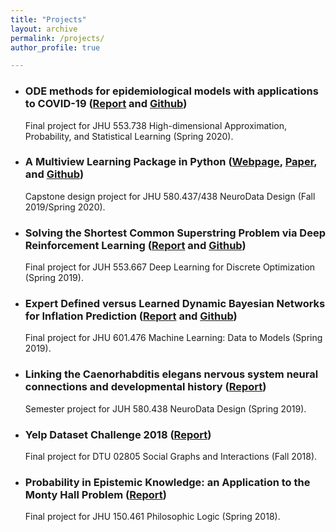 ```yaml
---
title: "Projects"
layout: archive
permalink: /projects/
author_profile: true

---
```


* ### ODE methods for epidemiological models with applications to COVID-19 ([Report](https://github.com/rflperry/553.738_final/blob/master/553_738_Final_Project.pdf) and [Github](https://github.com/rflperry/553.738_final))

   Final project for JHU 553.738 High-dimensional Approximation, Probability, and Statistical Learning (Spring 2020).

* ### A Multiview Learning Package in Python ([Webpage](https://mvlearn.github.io/index.html), [Paper](https://arxiv.org/abs/2005.11890), and [Github](https://github.com/NeuroDataDesign/multiview))

   Capstone design project for JHU 580.437/438 NeuroData Design (Fall 2019/Spring 2020).

* ### Solving the Shortest Common Superstring Problem via Deep Reinforcement Learning ([Report](/files/dldo_scsp_6-18.pdf) and [Github](https://github.com/rflperry/dl-scsp))

  Final project for JUH 553.667 Deep Learning for Discrete Optimization (Spring 2019).
  
* ### Expert Defined versus Learned Dynamic Bayesian Networks for Inflation Prediction ([Report](/files/rperry27_PGM_Final_Project.pdf) and [Github](https://github.com/rflperry/pgm_final))

  Final project for JHU 601.476 Machine Learning: Data to Models (Spring 2019).

* ### Linking the Caenorhabditis elegans nervous system neural connections and developmental history ([Report](/files/C__elegans_lineages.pdf))
   
   Semester project for JUH 580.438 NeuroData Design (Spring 2019).

* ### Yelp Dataset Challenge 2018 ([Report](https://rflperry.github.io/yelp_challenge2018/))

    Final project for DTU 02805 Social Graphs and Interactions (Fall 2018).
    
* ### Probability in Epistemic Knowledge: an Application to the Monty Hall Problem ([Report](/files/fagin_halpern_monty_squib.pdf))

    Final project for JHU 150.461 Philosophic Logic (Spring 2018).
